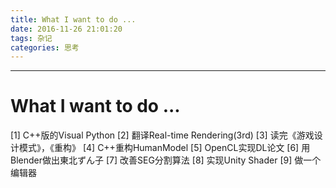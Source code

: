 ```yaml
---
title: What I want to do ...
date: 2016-11-26 21:01:20
tags: 杂记
categories: 思考
---
```


-------------------------------------

# What I want to do ...

[1] C++版的Visual Python
[2] 翻译Real-time Rendering(3rd)
[3] 读完《游戏设计模式》，《重构》
[4] C++重构HumanModel
[5] OpenCL实现DL论文
[6] 用Blender做出東北ずん子
[7] 改善SEG分割算法
[8] 实现Unity Shader
[9] 做一个编辑器
